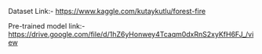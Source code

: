 Dataset Link:- https://www.kaggle.com/kutaykutlu/forest-fire

Pre-trained model link:- https://drive.google.com/file/d/1hZ6yHonwey4Tcaqm0dxRnS2xyKfH6FJ_/view


